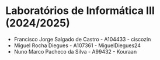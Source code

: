 # Laboratórios de Informática III (2024/2025)

* Francisco Jorge Salgado de Castro - A104433 - ciscozin
* Miguel Rocha Diegues - A107361 - MiguelDiegues24
* Nuno Marco Pacheco da Silva - A99432 - Kouraan